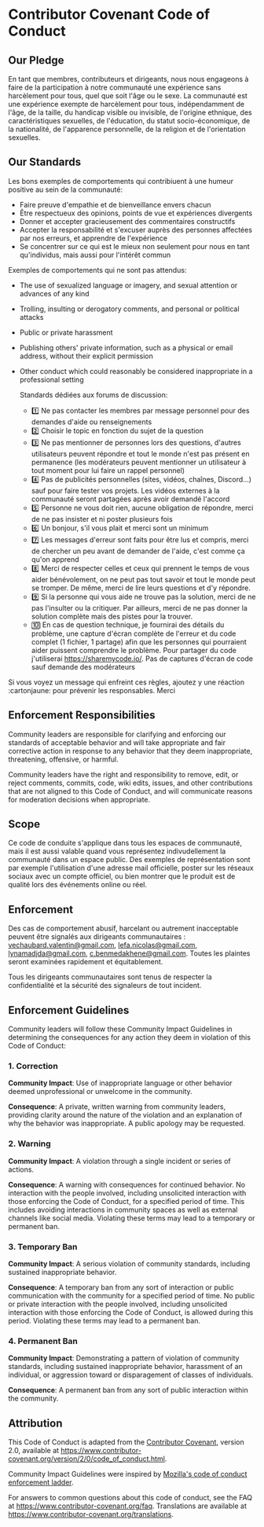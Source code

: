 # Contributor Covenant Code of Conduct

## Our Pledge

En tant que membres, contributeurs et dirigeants, nous nous engageons à faire de la participation à notre communauté une expérience sans harcèlement pour tous, quel que soit l'âge ou le sexe.
La communauté est une expérience exempte de harcèlement pour tous, indépendamment de l'âge, de la
taille, du handicap visible ou invisible, de l'origine ethnique, des caractéristiques sexuelles,
de l'éducation, du statut socio-économique, de la nationalité, de l'apparence personnelle,
de la religion et de l'orientation sexuelles.

## Our Standards

Les bons exemples de comportements qui contribiuent à une humeur positive au sein de la communauté:

* Faire preuve d'empathie et de bienveillance envers chacun
* Être respectueux des opinions, points de vue et expériences divergents
* Donner et accepter gracieusement des commentaires constructifs
* Accepter la responsabilité et s'excuser auprès des personnes affectées par nos erreurs,
  et apprendre de l'expérience
* Se concentrer sur ce qui est le mieux non seulement pour nous en tant qu'individus, mais
  aussi pour l'intérêt commun

Exemples de comportements qui ne sont pas attendus:

* The use of sexualized language or imagery, and sexual attention or
  advances of any kind
* Trolling, insulting or derogatory comments, and personal or political attacks
* Public or private harassment
* Publishing others' private information, such as a physical or email
  address, without their explicit permission
* Other conduct which could reasonably be considered inappropriate in a
  professional setting

  Standards dédiées aux forums de discussion:

  * 1️⃣ Ne pas contacter les membres par message personnel pour des demandes d'aide ou renseignements
  * 2️⃣ Choisir le topic en fonction du sujet de la question
  * 3️⃣ Ne pas mentionner de personnes lors des questions, d'autres utilisateurs peuvent répondre et
    tout le monde n'est pas présent en permanence (les modérateurs peuvent mentionner un utilisateur à tout moment pour lui faire un rappel personnel)
  * 4️⃣ Pas de publicités personnelles (sites, vidéos, chaînes, Discord...) sauf pour faire tester
    vos projets. Les vidéos externes à la communauté seront partagées après avoir demandé l'accord
  * 5️⃣ Personne ne vous doit rien, aucune obligation de répondre, merci de ne pas insister et ni
    poster plusieurs fois
  * 6️⃣ Un bonjour, s'il vous plait et merci sont un minimum
  * 7️⃣ Les messages d'erreur sont faits pour être lus et compris, merci de chercher un peu avant
    de  demander de l'aide, c'est comme ça qu'on apprend
  * 8️⃣ Merci de respecter celles et ceux qui prennent le temps de vous aider bénévolement, on ne
    peut pas tout savoir et tout le monde peut se tromper. De même, merci de lire leurs questions et d'y répondre.
  * 9️⃣ Si la personne qui vous aide ne trouve pas la solution, merci de ne pas l'insulter ou la
    critiquer. Par ailleurs, merci de ne pas donner la solution complète mais des pistes pour la
    trouver.
  * 🔟 En cas de question technique, je fournirai des détails du problème, une capture d'écran 
    complète de l'erreur et du code complet (1 fichier, 1 partage) afin que les personnes qui pourraient aider puissent comprendre le problème. Pour partager du code j'utiliserai https://sharemycode.io/. Pas de captures d'écran de code sauf demande des modérateurs

Si vous voyez un message qui enfreint ces règles, ajoutez y une réaction :cartonjaune: pour prévenir les responsables. Merci

## Enforcement Responsibilities

Community leaders are responsible for clarifying and enforcing our standards of
acceptable behavior and will take appropriate and fair corrective action in
response to any behavior that they deem inappropriate, threatening, offensive,
or harmful.

Community leaders have the right and responsibility to remove, edit, or reject
comments, commits, code, wiki edits, issues, and other contributions that are
not aligned to this Code of Conduct, and will communicate reasons for moderation
decisions when appropriate.

## Scope

Ce code de conduite s'applique dans tous les espaces de communauté, mais il est aussi valable
quand vous représentez indivudellement la communauté dans un espace public. Des exemples de
représentation sont par exemple l'utilisation d'une adresse mail officielle, poster sur les réseaux
sociaux avec un compte officiel, ou bien montrer que le produit est de qualité lors des événements
online ou réel.

## Enforcement

Des cas de comportement abusif, harcelant ou autrement inacceptable peuvent être
signalés aux dirigeants communautaires : vechaubard.valentin@gmail.com, lefa.nicolas@gmail.com, lynamadjda@gmail.com, c.benmedakhene@gmail.com.
Toutes les plaintes seront examinées rapidement et équitablement.

Tous les dirigeants communautaires sont tenus de respecter la confidentialité et la sécurité des
signaleurs de tout incident.

## Enforcement Guidelines

Community leaders will follow these Community Impact Guidelines in determining
the consequences for any action they deem in violation of this Code of Conduct:

### 1. Correction

**Community Impact**: Use of inappropriate language or other behavior deemed
unprofessional or unwelcome in the community.

**Consequence**: A private, written warning from community leaders, providing
clarity around the nature of the violation and an explanation of why the
behavior was inappropriate. A public apology may be requested.

### 2. Warning

**Community Impact**: A violation through a single incident or series
of actions.

**Consequence**: A warning with consequences for continued behavior. No
interaction with the people involved, including unsolicited interaction with
those enforcing the Code of Conduct, for a specified period of time. This
includes avoiding interactions in community spaces as well as external channels
like social media. Violating these terms may lead to a temporary or
permanent ban.

### 3. Temporary Ban

**Community Impact**: A serious violation of community standards, including
sustained inappropriate behavior.

**Consequence**: A temporary ban from any sort of interaction or public
communication with the community for a specified period of time. No public or
private interaction with the people involved, including unsolicited interaction
with those enforcing the Code of Conduct, is allowed during this period.
Violating these terms may lead to a permanent ban.

### 4. Permanent Ban

**Community Impact**: Demonstrating a pattern of violation of community
standards, including sustained inappropriate behavior,  harassment of an
individual, or aggression toward or disparagement of classes of individuals.

**Consequence**: A permanent ban from any sort of public interaction within
the community.

## Attribution

This Code of Conduct is adapted from the [Contributor Covenant][homepage],
version 2.0, available at
https://www.contributor-covenant.org/version/2/0/code_of_conduct.html.

Community Impact Guidelines were inspired by [Mozilla's code of conduct
enforcement ladder](https://github.com/mozilla/diversity).

[homepage]: https://www.contributor-covenant.org

For answers to common questions about this code of conduct, see the FAQ at
https://www.contributor-covenant.org/faq. Translations are available at
https://www.contributor-covenant.org/translations.
